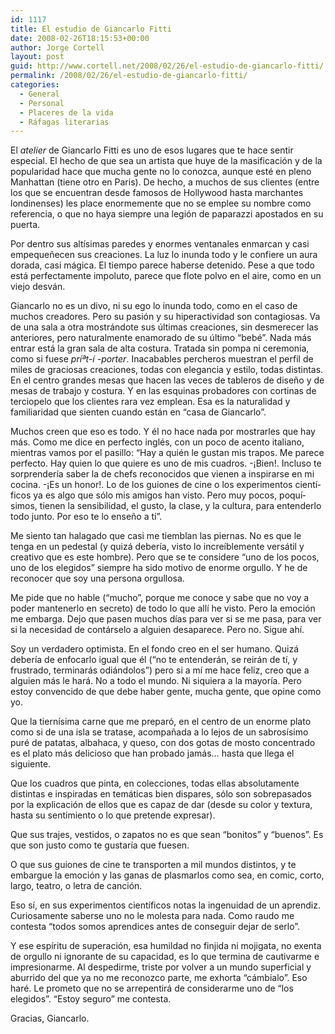 ```yaml
---
id: 1117
title: El estudio de Giancarlo Fitti
date: 2008-02-26T18:15:53+00:00
author: Jorge Cortell
layout: post
guid: http://www.cortell.net/2008/02/26/el-estudio-de-giancarlo-fitti/
permalink: /2008/02/26/el-estudio-de-giancarlo-fitti/
categories:
  - General
  - Personal
  - Placeres de la vida
  - Ráfagas literarias
---
```

El _atelier_ de Giancarlo Fitti es uno de esos lugares que te hace sentir especial. El hecho de que sea un artista que huye de la masificación y de la popularidad hace que mucha gente no lo conozca, aunque esté en pleno Manhattan (tiene otro en Paris). De hecho, a muchos de sus clientes (entre los que se encuentran desde famosos de Hollywood hasta marchantes londinenses) les place enormemente que no se emplee su nombre como referencia, o que no haya siempre una legión de paparazzi apostados en su puerta.

Por dentro sus altí­simas paredes y enormes ventanales enmarcan y casi empequeñecen sus creaciones. La luz lo inunda todo y le confiere un aura dorada, casi mágica. El tiempo parece haberse detenido. Pese a que todo está perfectamente impoluto, parece que flote polvo en el aire, como en un viejo desván.

Giancarlo no es un divo, ni su ego lo inunda todo, como en el caso de muchos creadores. Pero su pasión y su hiperactividad son contagiosas. Va de una sala a otra mostrándote sus últimas creaciones, sin desmerecer las anteriores, pero naturalmente enamorado de su último &#8220;bebé&#8221;. Nada más entrar está la gran sala de alta costura. Tratada sin pompa ni ceremonia, como si fuese _príªt-í -porter_. Inacabables percheros muestran el perfil de miles de graciosas creaciones, todas con elegancia y estilo, todas distintas. En el centro grandes mesas que hacen las veces de tableros de diseño y de mesas de trabajo y costura. Y en las esquinas probadores con cortinas de terciopelo que los clientes rara vez emplean. Esa es la naturalidad y familiaridad que sienten cuando están en &#8220;casa de Giancarlo&#8221;.

Muchos creen que eso es todo. Y él no hace nada por mostrarles que hay más. Como me dice en perfecto inglés, con un poco de acento italiano, mientras vamos por el pasillo: &#8220;Hay a quién le gustan mis trapos. Me parece perfecto. Hay quien lo que quiere es uno de mis cuadros. -¡Bien!. Incluso te sorprenderí­a saber la de chefs reconocidos que vienen a inspirarse en mi cocina. -¡Es un honor!. Lo de los guiones de cine o los experimentos cientí­ficos ya es algo que sólo mis amigos han visto. Pero muy pocos, poquí­simos, tienen la sensibilidad, el gusto, la clase, y la cultura, para entenderlo todo junto. Por eso te lo enseño a tí­&#8221;.

Me siento tan halagado que casi me tiemblan las piernas. No es que le tenga en un pedestal (y quizá deberí­a, visto lo increí­blemente versátil y creativo que es este hombre). Pero que se te considere &#8220;uno de los pocos, uno de los elegidos&#8221; siempre ha sido motivo de enorme orgullo. Y he de reconocer que soy una persona orgullosa.

Me pide que no hable (&#8220;mucho&#8221;, porque me conoce y sabe que no voy a poder mantenerlo en secreto) de todo lo que allí­ he visto. Pero la emoción me embarga. Dejo que pasen muchos dí­as para ver si se me pasa, para ver si la necesidad de contárselo a alguien desaparece. Pero no. Sigue ahí­.

Soy un verdadero optimista. En el fondo creo en el ser humano. Quizá deberí­a de enfocarlo igual que él (&#8220;no te entenderán, se reirán de tí­, y frustrado, terminarás odiándolos&#8221;) pero si a mí­ me hace feliz, creo que a alguien más le hará. No a todo el mundo. Ni siquiera a la mayorí­a. Pero estoy convencido de que debe haber gente, mucha gente, que opine como yo.

Que la tierní­sima carne que me preparó, en el centro de un enorme plato como si de una isla se tratase, acompañada a lo lejos de un sabrosí­simo puré de patatas, albahaca, y queso, con dos gotas de mosto concentrado es el plato más delicioso que han probado jamás&#8230; hasta que llega el siguiente.

Que los cuadros que pinta, en colecciones, todas ellas absolutamente distintas e inspiradas en temáticas bien dispares, sólo son sobrepasados por la explicación de ellos que es capaz de dar (desde su color y textura, hasta su sentimiento o lo que pretende expresar).

Que sus trajes, vestidos, o zapatos no es que sean &#8220;bonitos&#8221; y &#8220;buenos&#8221;. Es que son justo como te gustarí­a que fuesen.

O que sus guiones de cine te transporten a mil mundos distintos, y te embargue la emoción y las ganas de plasmarlos como sea, en comic, corto, largo, teatro, o letra de canción.

Eso sí­, en sus experimentos cientí­ficos notas la ingenuidad de un aprendiz. Curiosamente saberse uno no le molesta para nada. Como raudo me contesta &#8220;todos somos aprendices antes de conseguir dejar de serlo&#8221;.

Y ese espí­ritu de superación, esa humildad no finjida ni mojigata, no exenta de orgullo ni ignorante de su capacidad, es lo que termina de cautivarme e impresionarme. Al despedirme, triste por volver a un mundo superficial y aburrido del que ya no me reconozco parte, me exhorta &#8220;cámbialo&#8221;. Eso haré. Le prometo que no se arrepentirá de considerarme uno de &#8220;los elegidos&#8221;. &#8220;Estoy seguro&#8221; me contesta.

Gracias, Giancarlo.